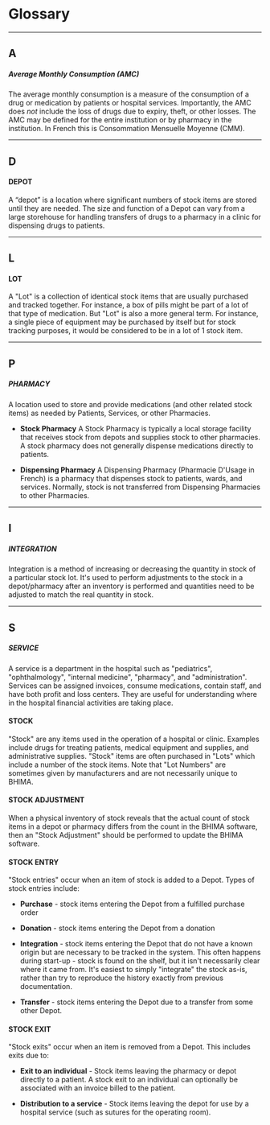# Glossary

---
## A

##### Average Monthly Consumption (AMC)

The average monthly consumption is a measure of the consumption of a drug or
medication by patients or hospital services.  Importantly, the AMC does _not_
include the loss of drugs due to expiry, theft, or other losses.  The AMC may
be defined for the entire institution or by pharmacy in the institution. In
French this is  Consommation Mensuelle Moyenne (CMM).

---
## D

#### DEPOT
A “depot” is a location where significant numbers of stock items are stored
until they are needed.  The size and function of a Depot can vary from a large
storehouse for handling transfers of drugs to a pharmacy in a clinic for
dispensing drugs to patients.

---
## L

#### LOT
A "Lot" is a collection of identical stock items that are usually purchased
and tracked together.  For instance, a box of pills might be part of a lot of
that type of medication.  But "Lot" is also a more general term.  For
instance, a single piece of equipment may be purchased by itself but for stock
tracking purposes, it would be considered to be in a lot of 1 stock item.

---
## P

##### PHARMACY
A location used to store and provide medications (and other related stock
items) as needed by Patients, Services, or other Pharmacies.

* **Stock Pharmacy**
A Stock Pharmacy is typically a local storage facility that receives stock
from depots and supplies stock to other pharmacies.  A stock pharmacy does not
generally dispense medications directly to patients.

* **Dispensing Pharmacy**
A Dispensing Pharmacy (Pharmacie D'Usage in French) is a pharmacy that
dispenses stock to patients, wards, and services.  Normally, stock is not
transferred from Dispensing Pharmacies to other Pharmacies.


---
## I

##### INTEGRATION
Integration is a method of increasing or decreasing the quantity in stock of a particular stock lot.  It's used to perform adjustments to the stock in a depot/pharmacy after an inventory is performed and quantities need to be adjusted to match the real quantity in stock.


---
## S

##### SERVICE

A service is a department in the hospital such as "pediatrics",
"ophthalmology", "internal medicine", "pharmacy", and "administration".
Services can be assigned invoices, consume medications, contain staff, and
have both profit and loss centers.  They are useful for understanding where in
the hospital financial activities are taking place.

#### STOCK
"Stock" are any items used in the operation of a hospital or clinic.  Examples
include drugs for treating patients, medical equipment and supplies, and
administrative supplies.  "Stock" items are often purchased in "Lots" which
include a number of the stock items.  Note that "Lot Numbers" are sometimes
given by manufacturers and are not necessarily unique to BHIMA.

#### STOCK ADJUSTMENT
When a physical inventory of stock reveals that the actual count of stock
items in a depot or pharmacy differs from the count in the BHIMA software,
then an "Stock Adjustment" should be performed to update the BHIMA software.

#### STOCK ENTRY
"Stock entries" occur when an item of stock is added to a Depot.  Types of
stock entries include:

* **Purchase** - stock items entering the Depot from a fulfilled purchase order

* **Donation** - stock items entering the Depot from a donation

* **Integration** - stock items entering the Depot that do not have a known
  origin but are necessary to be tracked in the system.  This often happens
  during start-up - stock is found on the shelf, but it isn't necessarily
  clear where it came from.  It's easiest to simply "integrate" the stock
  as-is, rather than try to reproduce the history exactly from previous
  documentation.

* **Transfer** - stock items entering the Depot due to a transfer from some
  other Depot.

#### STOCK EXIT
"Stock exits" occur when an item is removed from a Depot.  This includes exits due to:

* **Exit to an individual** - Stock items leaving the pharmacy or depot directly to a patient.  A stock exit to an individual can optionally be associated with an invoice billed to the patient.

* **Distribution to a service** - Stock items leaving the depot for use by a
  hospital service (such as sutures for the operating room).
